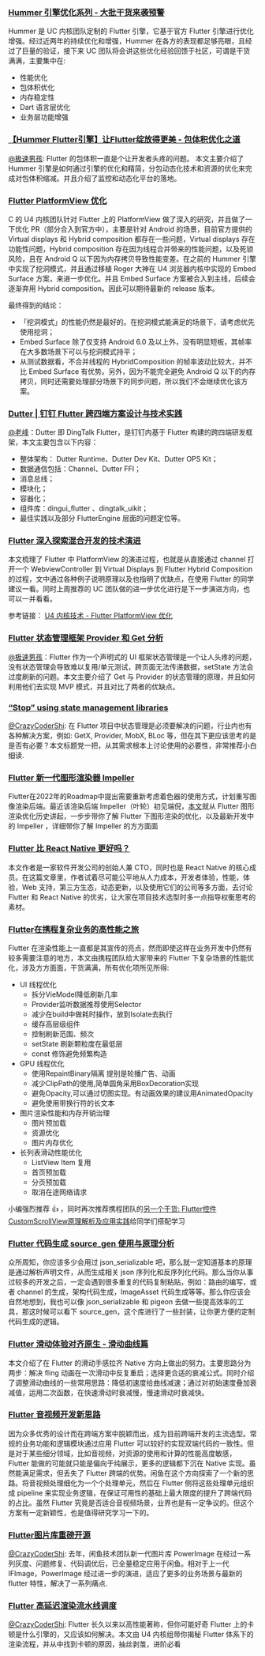 ### [Hummer 引擎优化系列 - 大批干货来袭预警](https://mp.weixin.qq.com/s/esYrzI1N_AsZPjJXZxnSdQ)

Hummer 是 UC 内核团队定制的 Flutter 引擎，它基于官方 Flutter 引擎进行优化增强。经过近两年的持续优化和增强，Hummer 在各方的表现都足够亮眼，且经过了巨量的验证，接下来 UC 团队将会讲这些优化经验回馈于社区，可谓是干货满满，主要集中在:

- 性能优化
- 包体积优化
- 内存稳定性
- Dart 语言层优化
- 业务层功能增强

### [【Hummer Flutter引擎】让Flutter绽放得更美 - 包体积优化之道](https://mp.weixin.qq.com/s/OnAnOAX1K5TyHbuUjV3LEg)

[@极速男孩](https://github.com/ztlyyznf001): Flutter 的包体积一直是个让开发者头疼的问题。 本文主要介绍了 Hummer 引擎是如何通过引擎的优化和精简，分包动态化技术和资源的优化来完成对包体积缩减。并且介绍了监控和动态化平台的落地。

### [Flutter PlatformView 优化](https://mp.weixin.qq.com/s/gJXk56yJ5oJREHCUbsdhXg)

C 的 U4 内核团队针对 Flutter 上的 PlatformView 做了深入的研究，并且做了一下优化 PR（部分合入到官方中），主要是针对 Android 的场景，目前官方提供的 Virtual displays 和 Hybrid composition 都存在一些问题，Virtual displays 存在功能性问题，Hybrid composition 存在因为线程合并带来的性能问题，以及死锁风险，且在 Android Q 以下因为内存拷贝导致性能变差。在之前的 Hummer 引擎中实现了挖洞模式，并且通过移植 Roger 大神在 U4 浏览器内核中实现的 Embed Surface 方案，来进一步优化。并且 Embed Surface 方案被合入到主线，后续会逐渐弃用 Hybrid composition。因此可以期待最新的 release 版本。

最终得到的结论：

- 「挖洞模式」的性能仍然是最好的。在挖洞模式能满足的场景下，请考虑优先使用挖洞；
- Embed Surface 除了仅支持 Android 6.0 及以上外，没有明显短板，其帧率在大多数场景下可以与挖洞模式持平；
- 从测试数据看，不合并线程的 HybridComposition 的帧率波动比较大，并不比 Embed Surface 有优势。另外，因为不能完全避免 Android Q 以下的内存拷贝，同时还需要处理部分场景下的同步问题，所以我们不会继续优化该方案。

### [Dutter | 钉钉 Flutter 跨四端方案设计与技术实践](https://mp.weixin.qq.com/s/JyfwrfsWplHhkColYLhBpg)

[@老峰](https://github.com/gesantung)：Dutter 即 DingTalk Flutter，是钉钉内基于 Flutter 构建的跨四端研发框架，本文主要包含以下内容：

- 整体架构： Dutter Runtime、Dutter Dev Kit、Dutter OPS Kit；
- 数据通信包括：Channel、Dutter FFI；
- 消息总线；
- 模块化；
- 容器化；
- 组件库：dingui_flutter 、dingtalk_uikit；
- 最佳实践以及部分 FlutterEngine 层面的问题定位等。

### [Flutter 深入探索混合开发的技术演进](https://mp.weixin.qq.com/s/JjlCyCOC4gL7hx3UNs7ONQ)

本文梳理了 Flutter 中 PlatformView 的演进过程，也就是从直接通过 channel 打开一个 WebviewController 到 Virtual Displays 到 Flutter Hybrid Composition 的过程，文中通过各种例子说明原理以及也指明了优缺点，在使用 Flutter 的同学建议一看。同时上周推荐的 UC 团队做的进一步优化进行是下一步演进方向，也可以一并看看。

参考链接： [U4 内核技术 - Flutter PlatformView 优化](https://mp.weixin.qq.com/s/gJXk56yJ5oJREHCUbsdhXg)

### [Flutter 状态管理框架 Provider 和 Get 分析](https://mp.weixin.qq.com/s/iLSjr-HE4VC1kTdjI2bFNQ)

[@极速男孩](https://github.com/ztlyyznf001)：Flutter 作为一个声明式的 UI 框架状态管理是一个让人头疼的问题，没有状态管理会导致难以复用/单元测试，跨页面无法传递数据，setState 方法会过度刷新的问题。本文主要介绍了 Get 与 Provider 的状态管理的原理，并且如何利用他们去实现 MVP 模式，并且对比了两者的优缺点。

### [“Stop” using state management libraries](https://medium.com/flutter-community/stop-using-state-management-libraries-48a81ed7979d)

[@CrazyCoderShi](https://github.com/CrazyCoderShi): 在 Flutter 项目中状态管理是必须要解决的问题，行业内也有各种解决方案，例如: GetX, Provider, MobX, BLoc 等，但在其下更应该思考的是是否有必要？本文标题党一把，从其需求根本上讨论使用的必要性，非常推荐小白细读.

### [Flutter 新一代图形渲染器 Impeller](https://mp.weixin.qq.com/s/PLvlSt3tlX6AjufDm0XVMA)

Flutter在2022年的Roadmap中提出需要重新考虑着色器的使用方式，计划重写图像渲染后端。最近该渲染后端 Impeller（叶轮）初见端倪，[本文](https://mp.weixin.qq.com/s/PLvlSt3tlX6AjufDm0XVMA)就从 Flutter 图形渲染优化历史讲起，一步步带你了解 Flutter 下图形渲染的优化，以及最新开发中的 Impeller ，详细带你了解 Impeller 的方方面面

### [Flutter 比 React Native 更好吗？](https://mp.weixin.qq.com/s/DozzpgKxvXtgBG1-tYjboQ)

本文作者是一家软件开发公司的创始人兼 CTO，同时也是 React Native 的核心成员。在这篇文章里，作者试着尽可能公平地从人力成本，开发者体验，性能，体验，Web 支持，第三方生态，动态更新，以及使用它们的公司等多方面，去讨论 Flutter 和 React Native 的优劣，让大家在项目技术选型时多一点指导权衡思考的素材。

### [Flutter在携程复杂业务的高性能之旅](https://mp.weixin.qq.com/s/QgPXNpdU2mlAb6tlcsm_eQ)

Flutter 在渲染性能上一直都是其宣传的亮点，然而即使这样在业务开发中仍然有较多需要注意的地方，本文由携程团队给大家带来的 Flutter 下复杂场景的性能优化，涉及方方面面，干货满满，所有优化项所见所得:

- UI 线程优化
  - 拆分VieModel降低刷新几率
  - Provider监听数据推荐使用Selector
  - 减少在build中做耗时操作，放到Isolate去执行
  - 缓存高层级组件
  - 控制刷新范围、频次
  - setState 刷新颗粒度在最低层
  - const 修饰避免频繁构造
- GPU 线程优化
  - 使用RepaintBinary隔离 提别是轮播广告、动画
  - 减少ClipPath的使用,简单圆角采用BoxDecoration实现
  - 避免Opacity,可以通过切图实现。有动画效果的建议用AnimatedOpacity
  - 避免使用带换行符的长文本
- 图片渲染性能和内存开销治理
  - 图片预加载
  - 资源优化
  - 图片内存优化
- 长列表滑动性能优化
  - ListView Item 复用
  - 首页预加载
  - 分页预加载
  - 取消在途网络请求

小编强烈推荐 👍 ，同时再次推荐携程团队的[另一个干货: Flutter控件CustomScrollView原理解析及应用实践](https://mp.weixin.qq.com/s/dF5Id3w_To4aXeXDbUnUjQ)给同学们搭配学习

### [Flutter 代码生成 source_gen 使用与原理分析](https://mp.weixin.qq.com/s/lrEzYdbafrqfDVFQl2ebRQ)

众所周知，你应该多少会用过 json_serializable 吧，那么就一定知道基本的原理是通过解析声明文件，从而生成相关 json 序列化和反序列化代码。那么当你从事过较多的开发之后，一定会遇到很多重复的代码复制粘贴，例如：路由的编写，或者 channel 的生成，架构代码生成，ImageAsset 代码生成等等。那么你应该会自然地想到，我也可以像 json_serializable 和 pigeon 去做一些提高效率的工具，那这时候可以看下 source_gen，这个库进行了一些封装，让你更方便的定制代码生成的逻辑。

### [Flutter 滑动体验对齐原生 - 滑动曲线篇](https://mp.weixin.qq.com/s/aqXdYYEArhEj6ikqg2oX9g)

本文介绍了在 Flutter 的滑动手感拉齐 Native 方向上做出的努力。主要思路分为两步：解决 fling 动画在一次滑动中反复重启；选择更合适的衰减公式。同时介绍了调整滑动曲线的一些常用思路：降低初速度给曲线减速；通过对初始速度叠加衰减值，运用二次函数，在快速滑动时衰减慢，慢速滑动时衰减快。

### [Flutter 音视频开发新思路](https://mp.weixin.qq.com/s/ZpHfkz8CQmPhKY4--WYTWw)

因为众多优秀的设计而在跨端方案中脱颖而出，成为目前跨端开发的主流选型。常规的业务功能和逻辑模块通过应用 Flutter 可以较好的实现双端代码的一致性。但是对于某些细分领域，比如音视频，对资源的使用和计算的性能高度敏感，Flutter 能做的可能就只能是偏向于纯展示，更多的逻辑都下沉在 Native 实现。虽然能满足需求，但丢失了 Flutter 跨端的优势。闲鱼在这个方向探索了一个新的思路。将音视频处理细化为一个个处理单元，然后在 Flutter 侧将这些处理单元组织成 pipeline 来实现业务逻辑，在保证可用性的基础上最大限度的提升了跨端代码的占比。虽然 Flutter 究竟是否适合音视频场景，业界也是有一定争议的。但这个方案有一定新颖性，也是值得研究学习一下的。

### [Flutter图片库重磅开源](https://mp.weixin.qq.com/s/WnpDbDvEVNMj_96ulnuWkQ)

[@CrazyCoderShi](https://github.com/CrazyCoderShi): 去年，闲鱼技术团队新一代图片库 PowerImage 在经过一系列灰度、问题修复、代码调优后，已全量稳定应用于闲鱼。相对于上一代 IFImage，PowerImage 经过进一步的演进，适应了更多的业务场景与最新的 flutter 特性，解决了一系列痛点.

### [Flutter 高延迟渲染流水线调度](https://mp.weixin.qq.com/s/Iv7zogoFD38n-92Un-5Bgg)

[@CrazyCoderShi](https://github.com/CrazyCoderShi): Flutter 长久以来以高性能著称，但你可能好奇 Flutter 上的卡顿是什么引擎的，又应该如何解决。本文由 U4 内核组带你揭秘 Flutter 体系下的渲染流程，并从中找到卡顿的原因，抽丝剥茧，进阶必看